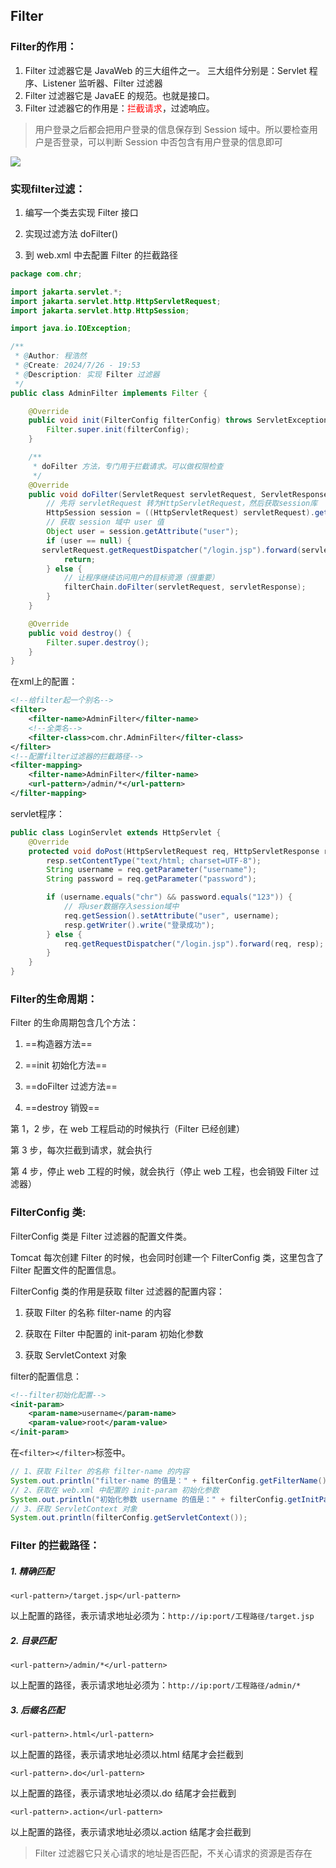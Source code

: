 ## Filter

### Filter的作用：

1. Filter 过滤器它是 JavaWeb 的三大组件之一。
   三大组件分别是：Servlet 程序、Listener 监听器、Filter 过滤器
2. Filter 过滤器它是 JavaEE 的规范。也就是接口。
3. Filter 过滤器它的作用是：<font color="red">拦截请求</font>，过滤响应。

> 用户登录之后都会把用户登录的信息保存到 Session 域中。所以要检查用户是否登录，可以判断 Session 中否包含有用户登录的信息即可

![](https://pic.imgdb.cn/item/66bf4004d9c307b7e9aa7360.png)

### 实现filter过滤：

1. 编写一个类去实现 Filter 接口

2. 实现过滤方法 doFilter()

3. 到 web.xml 中去配置 Filter 的拦截路径

```java
package com.chr;

import jakarta.servlet.*;
import jakarta.servlet.http.HttpServletRequest;
import jakarta.servlet.http.HttpSession;

import java.io.IOException;

/**
 * @Author: 程浩然
 * @Create: 2024/7/26 - 19:53
 * @Description: 实现 Filter 过滤器
 */
public class AdminFilter implements Filter {

    @Override
    public void init(FilterConfig filterConfig) throws ServletException {
        Filter.super.init(filterConfig);
    }

    /**
     * doFilter 方法，专门用于拦截请求。可以做权限检查
     */
    @Override
    public void doFilter(ServletRequest servletRequest, ServletResponse servletResponse, FilterChain filterChain) throws IOException, ServletException {
        // 先将 servletRequest 转为HttpServletRequest，然后获取session库
        HttpSession session = ((HttpServletRequest) servletRequest).getSession();
        // 获取 session 域中 user 值
        Object user = session.getAttribute("user");
        if (user == null) {
       servletRequest.getRequestDispatcher("/login.jsp").forward(servletRequest, servletResponse);
            return;
        } else {
            // 让程序继续访问用户的目标资源（很重要）
            filterChain.doFilter(servletRequest, servletResponse);
        }
    }

    @Override
    public void destroy() {
        Filter.super.destroy();
    }
}
```

在xml上的配置：

```xml
<!--给filter起一个别名-->
<filter>
    <filter-name>AdminFilter</filter-name>
    <!--全类名-->
    <filter-class>com.chr.AdminFilter</filter-class>
</filter>
<!--配置filter过滤器的拦截路径-->
<filter-mapping>
    <filter-name>AdminFilter</filter-name>
    <url-pattern>/admin/*</url-pattern>
</filter-mapping>
```

servlet程序：

```java
public class LoginServlet extends HttpServlet {
    @Override
    protected void doPost(HttpServletRequest req, HttpServletResponse resp) throws ServletException, IOException {
        resp.setContentType("text/html; charset=UTF-8");
        String username = req.getParameter("username");
        String password = req.getParameter("password");

        if (username.equals("chr") && password.equals("123")) {
            // 将user数据存入session域中
            req.getSession().setAttribute("user", username);
            resp.getWriter().write("登录成功");
        } else {
            req.getRequestDispatcher("/login.jsp").forward(req, resp);
        }
    }
}
```



### Filter的生命周期：

Filter 的生命周期包含几个方法：

1. ==构造器方法==

2. ==init 初始化方法==

3. ==doFilter 过滤方法==

4. ==destroy 销毁==



第 1，2 步，在 web 工程启动的时候执行（Filter 已经创建）

第 3 步，每次拦截到请求，就会执行

第 4 步，停止 web 工程的时候，就会执行（停止 web 工程，也会销毁 Filter 过滤器）



### FilterConfig 类:

FilterConfig 类是 Filter 过滤器的配置文件类。

Tomcat 每次创建 Filter 的时候，也会同时创建一个 FilterConfig 类，这里包含了 Filter 配置文件的配置信息。

FilterConfig 类的作用是获取 filter 过滤器的配置内容：

1. 获取 Filter 的名称 filter-name 的内容

2. 获取在 Filter 中配置的 init-param 初始化参数

3. 获取 ServletContext 对象



filter的配置信息：

```xml
<!--filter初始化配置-->
<init-param>
    <param-name>username</param-name>
    <param-value>root</param-value>
</init-param>
```

在`<filter></filter>`标签中。

```java
// 1、获取 Filter 的名称 filter-name 的内容
System.out.println("filter-name 的值是：" + filterConfig.getFilterName());
// 2、获取在 web.xml 中配置的 init-param 初始化参数
System.out.println("初始化参数 username 的值是：" + filterConfig.getInitParameter("username"));
// 3、获取 ServletContext 对象
System.out.println(filterConfig.getServletContext());
```



### Filter 的拦截路径：

##### 1. 精确匹配

`<url-pattern>/target.jsp</url-pattern>`

以上配置的路径，表示请求地址必须为：`http://ip:port/工程路径/target.jsp` 



##### 2. 目录匹配

`<url-pattern>/admin/*</url-pattern>`

以上配置的路径，表示请求地址必须为：`http://ip:port/工程路径/admin/* `



##### 3. 后缀名匹配

`<url-pattern>.html</url-pattern>`

以上配置的路径，表示请求地址必须以.html 结尾才会拦截到

`<url-pattern>.do</url-pattern>`

以上配置的路径，表示请求地址必须以.do 结尾才会拦截到

`<url-pattern>.action</url-pattern>`

以上配置的路径，表示请求地址必须以.action 结尾才会拦截到

> Filter 过滤器它只关心请求的地址是否匹配，不关心请求的资源是否存在

